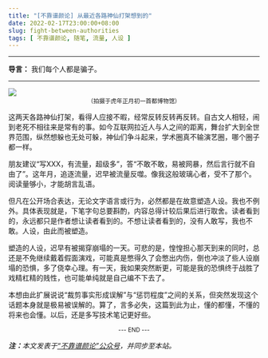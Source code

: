```yaml
---
title: "[不靠谱颜论] 从最近各路神仙打架想到的"
date: 2022-02-17T23:00:00+08:00
slug: fight-between-authorities
tags: [ 不靠谱颜论, 随笔, 流量, 人设 ]
---
```


---

**导言：** 我们每个人都是骗子。

---

<img src="/images/2022-02-17/tiger.png" style="max-width:450px"/>
<center><small>（拍摄于虎年正月初一首都博物馆）</small></center>

这两天各路神仙打架，看得人应接不暇，经常反转反转再反转。自古文人相轻，闹到老死不相往来是常有的事。如今互联网拉近人与人之间的距离，舞台扩大到全世界范围，纵然想躲也无处可躲，神仙们争斗起来，学术圈真不输演艺圈，哪个圈子都一样。

朋友建议“写XXX，有流量，超级多”，答“不敢不敢，易被网暴，然后言行就不自由了”。这年月，追逐流量，迟早被流量反噬。像我这般玻璃心者，受不了那个。阅读量够小，才能胡言乱语。

但凡在公开场合表达，无论文字语言或行为，必然都是在故意塑造人设。我也不例外。具体表现就是，下笔字句总要斟酌，内容总得计较后果后进行取舍。读者看到的，永远都只是作者想让读者看到的。不想让读者看到的，没有人敢写，我也不敢。人设，由此而被塑造。

塑造的人设，迟早有被揭穿崩塌的一天。可悲的是，惶惶担心那天到来的同时，总还是不免继续戴着假面演戏，可能真是憋得久了会憋出内伤，倒也冲淡了些人设崩塌的恐惧，多了侥幸心理。有一天，我如果突然断更，可能是我的恐惧终于战胜了戏精杠精的贱性，也可能单纯就是自己编不下去了。

本想由此扩展说说“裁剪事实形成误解”与“惩罚程度”之间的关系，但突然发现这个话题本身就是极易被误解的。算了，言多必失，这篇到此为止，懂的都懂，不懂的将来也会懂。以后，还是多写技术笔记更好些。

<center><small>--- END ---</small></center>

<i><b>注：</b>本文发表于[“不靠谱颜论”公众号](https://mp.weixin.qq.com/s/h1KH74bHUEJcGMNQAaoeGA)，并同步至本站。</i>
